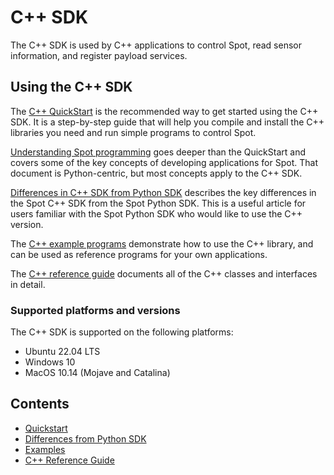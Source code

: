 <!--
Copyright (c) 2023 Boston Dynamics, Inc.  All rights reserved.

Downloading, reproducing, distributing or otherwise using the SDK Software
is subject to the terms and conditions of the Boston Dynamics Software
Development Kit License (20191101-BDSDK-SL).
-->

# C++ SDK

The C++ SDK is used by C++ applications to control Spot, read sensor information, and register payload services.

## Using the C++ SDK

The [C++ QuickStart](quickstart.md) is the recommended way to get started using the C++ SDK. It is a step-by-step guide that will help you compile and install the C++ libraries you need and run simple programs to control Spot.

[Understanding Spot programming](https://dev.bostondynamics.com/docs/python/understanding_spot_programming) goes deeper than the QuickStart and covers some of the key concepts of developing applications for Spot. That document is Python-centric, but most concepts apply to the C++ SDK.

[Differences in C++ SDK from Python SDK](cpp_sdk_differences.md) describes the key differences in the Spot C++ SDK from the Spot Python SDK. This is a useful article for users familiar with the Spot Python SDK who would like to use the C++ version.

The [C++ example programs](../../cpp/examples/README.md) demonstrate how to use the C++ library, and can be used as reference programs for your own applications.

The [C++ reference guide](../../cpp/README.md) documents all of the C++ classes and interfaces in detail.

### Supported platforms and versions

The C++ SDK is supported on the following platforms:

- Ubuntu 22.04 LTS
- Windows 10
- MacOS 10.14 (Mojave and Catalina)

## Contents

- [Quickstart](quickstart.md)
- [Differences from Python SDK](cpp_sdk_differences.md)
- [Examples](../../cpp/examples/README.md)
- [C++ Reference Guide](../../cpp/README.md)
